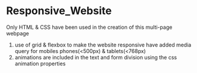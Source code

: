 # Responsive_Website
Only HTML & CSS have been used in the creation of this multi-page webpage
1) use of grid & flexbox to make the website responsive
   have added media query for mobiles phones(<500px) & tablets(<768px)
2) animations are included in the text and form division using the css animation properties
   
